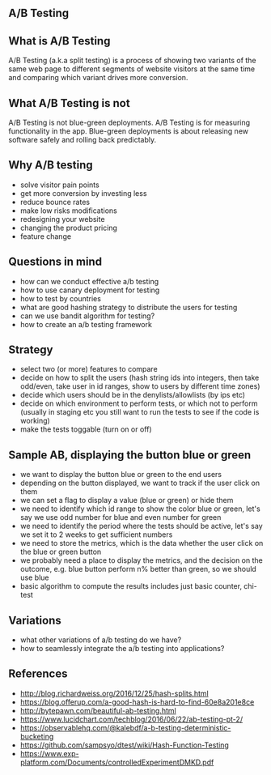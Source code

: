 ## A/B Testing


## What is A/B Testing

A/B Testing (a.k.a split testing) is a process of showing two variants of the same web page to different segments of website visitors at the same time and comparing which variant drives more conversion.

## What A/B Testing is not

A/B Testing is not blue-green deployments. A/B Testing is for measuring functionality in the app. Blue-green deployments is about releasing new software safely and rolling back predictably.

## Why A/B testing

- solve visitor pain points
- get more conversion by investing less
- reduce bounce rates
- make low risks modifications
- redesigning your website
- changing the product pricing
- feature change

## Questions in mind
- how can we conduct effective a/b testing
- how to use canary deployment for testing
- how to test by countries
- what are good hashing strategy to distribute the users for testing
- can we use bandit algorithm for testing?
- how to create an a/b testing framework

## Strategy

- select two (or more) features to compare
- decide on how to split the users (hash string ids into integers, then take odd/even, take user in id ranges, show to users by different time zones)
- decide which users should be in the denylists/allowlists (by ips etc)
- decide on which environment to perform tests, or which not to perform (usually in staging etc you still want to run the tests to see if the code is working)
- make the tests toggable (turn on or off)

## Sample AB, displaying the button blue or green

- we want to display the button blue or green to the end users
- depending on the button displayed, we want to track if the user click on them
- we can set a flag to display a value (blue or green) or hide them
- we need to identify which id range to show the color blue or green, let's say we use odd number for blue and even number for green
- we need to identify the period where the tests should be active, let's say we set it to 2 weeks to get sufficient numbers
- we need to store the metrics, which is the data whether the user click on the blue or green button
- we probably need a place to display the metrics, and the decision on the outcome, e.g. blue button perform n% better than green, so we should use blue
- basic algorithm to compute the results includes just basic counter, chi-test


## Variations

- what other variations of a/b testing do we have?
- how to seamlessly integrate the a/b testing into applications?


## References
- http://blog.richardweiss.org/2016/12/25/hash-splits.html
- https://blog.offerup.com/a-good-hash-is-hard-to-find-60e8a201e8ce
- http://bytepawn.com/beautiful-ab-testing.html
- https://www.lucidchart.com/techblog/2016/06/22/ab-testing-pt-2/
- https://observablehq.com/@kalebdf/a-b-testing-deterministic-bucketing
- https://github.com/sampsyo/dtest/wiki/Hash-Function-Testing
- https://www.exp-platform.com/Documents/controlledExperimentDMKD.pdf
